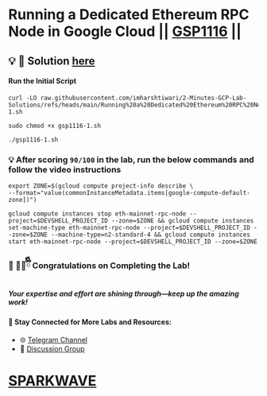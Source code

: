 # Running a Dedicated Ethereum RPC Node in Google Cloud || [GSP1116](https://www.cloudskillsboost.google/focuses/61475?parent=catalog) ||

## 💡 **🔑 Solution [here](https://www.youtube.com/@sparkwave.01)** 

####  Run the Initial Script 

```
curl -LO raw.githubusercontent.com/imharshtiwari/2-Minutes-GCP-Lab-Solutions/refs/heads/main/Running%20a%20Dedicated%20Ethereum%20RPC%20Node%20in%20Google%20Cloud/gsp1116-1.sh

sudo chmod +x gsp1116-1.sh

./gsp1116-1.sh
```

### 💡 After scoring `90/100` in the lab, run the below commands and follow the video instructions

```
export ZONE=$(gcloud compute project-info describe \
--format="value(commonInstanceMetadata.items[google-compute-default-zone])")

gcloud compute instances stop eth-mainnet-rpc-node --project=$DEVSHELL_PROJECT_ID --zone=$ZONE && gcloud compute instances set-machine-type eth-mainnet-rpc-node --project=$DEVSHELL_PROJECT_ID --zone=$ZONE --machine-type=n2-standard-4 && gcloud compute instances start eth-mainnet-rpc-node --project=$DEVSHELL_PROJECT_ID --zone=$ZONE
```

### 🎉 🐻‍❄️ྀིྀི **Congratulations on Completing the Lab!**  

##### *Your expertise and effort are shining through—keep up the amazing work!*  

#### 🔗 **Stay Connected for More Labs and Resources:**  
- 🌐 [Telegram Channel](https://t.me/sparkwave.01)  
- 🤝 [Discussion Group](https://t.me/sparkwave.01chats)

# [SPARKWAVE](https://www.youtube.com/@sparkwave.01)

